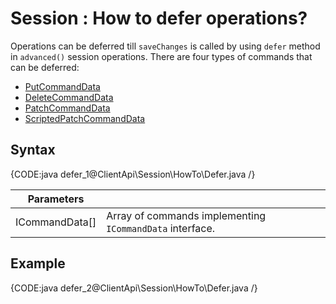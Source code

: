 # Session : How to defer operations?

Operations can be deferred till `saveChanges` is called by using `defer` method in `advanced()` session operations. There are four types of commands that can be deferred:

- [PutCommandData](../../../glossary/put-command-data)
- [DeleteCommandData](../../../glossary/delete-command-data)
- [PatchCommandData](../../../glossary/patch-command-data)
- [ScriptedPatchCommandData](../../../glossary/scripted-patch-command-data)

## Syntax

{CODE:java defer_1@ClientApi\Session\HowTo\Defer.java /}

| Parameters | | |
| ------------- | ------------- | ----- |
| ICommandData[] | Array of commands implementing `ICommandData` interface. |

## Example

{CODE:java defer_2@ClientApi\Session\HowTo\Defer.java /}
